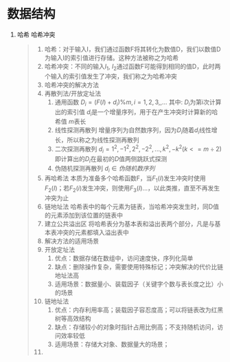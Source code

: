 # 数据结构

1. 哈希 哈希冲突

   >1. 哈希：对于输入I，我们通过函数F将其转化为数值D，我们以数值D为输入I的索引值进行存储。这种方法被称之为哈希
   >2. 哈希冲突：不同的输入$I_1$, $I_2$通过函数F可能得到相同的值D，此时两个输入的索引值发生了冲突，我们称之为哈希冲突
   >3. 哈希冲突的解决方法
   >  1. 再散列法/开放定址法
   >     1. 通用函数
   >        $D_i = (F(I) + d_i) \% m, i = 1,2,3,,...$
   >        其中:
   >        $D_i$为第i次计算出的索引值
   >        $d_i$是一个增量序列，用于在产生冲突时计算新的哈希值
   >        $m$表长
   >     2. 线性探测再散列
   >        增量序列为自然数序列，因为$D_i$随着$d_i$线性增长，所以称之为线性探测再散列
   >     3. 二次探测再散列
   >        $d_i=1^2,-1^2,2^2,-2^2,...,k^2,-k^2 (k <= m\div2)$
   >        即计算出的$D_i$在最初的$D$值两侧跳跃式探测
   >     4. 伪随机探测再散列
   >        $d_i \in 伪随机数序列$
   >  2. 再哈希法
   >     本质为准备多个哈希函数F，当$F_1(I)$发生冲突时使用$F_2(I)$；若$F_2(i)$发生冲突，则使用$F_3(I)$...，以此类推，直至不再发生冲突为止
   >  3. 链地址法
   >     哈希表中的每个元素为链表，当哈希冲突发生时，同D值的元素添加到该位置的链表中
   >  4. 建立公共溢出区
   >     将哈希表分为基本表和溢出表两个部分，凡是与基本表冲突的元素都填入溢出表中
   >4. 解决方法的适用场景
   >  1. 开放定址法
   >     1. 优点：数据存储在数组中，访问速度快，序列化简单
   >     2. 缺点：删除操作复杂，需要使用特殊标记；冲突解决的代价比链地址法高
   >     3. 适用场景：数据量小、装载因子（关键字个数与表长度之比）小的场景
   >  2. 链地址法
   >     1. 优点：内存利用率高；装载因子容忍度高；可以将链表改为红黑树等高效结构
   >     2. 缺点：存储较小的对象时指针占用比例高；不支持随机访问，访问效率较低
   >     3. 适用场景：存储大对象、数据量大的场景；
   >  3. 
   >
   >